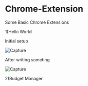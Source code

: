 # Chrome-Extension
Some Basic Chrome Extensions

1)Hello World

Initial setup

![Capture](https://user-images.githubusercontent.com/65847158/135704248-f27eb45b-24b3-493a-840b-468a1e472ea2.PNG)

After writing someting

![Capture](https://user-images.githubusercontent.com/65847158/135704273-861baa09-91c0-424a-afdd-6823add2345f.PNG)

2)Budget Manager
